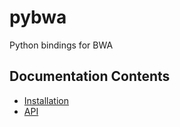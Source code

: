 # pybwa

Python bindings for BWA

## Documentation Contents

* [Installation](installation-and-developers-documentation.md)
* [API](reference/pybwa/index.md)


